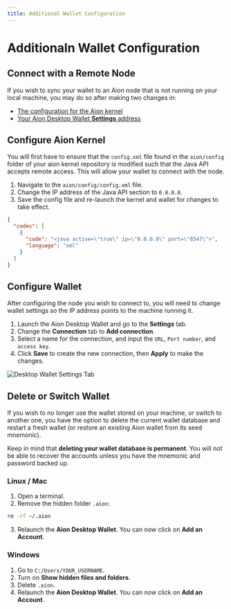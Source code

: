 ```yaml
---
title: Additional Wallet Configuration
---
```


# Additionaln Wallet Configuration

## Connect with a Remote Node

If you wish to sync your wallet to an Aion node that is not running on your local machine, you may do so after making two changes in:

- [The configuration for the Aion kernel](https://docs.aion.network/docs/configure)
- [Your Aion Desktop Wallet **Settings** address](https://docs.aion.network/docs/configure)

## Configure Aion Kernel

You will first have to ensure that the `config.xml` file found in the `aion/config` folder of your aion kernel repository is modified such that the Java API accepts remote access. This will allow your wallet to connect with the node.

1. Navigate to the `aion/config/config.xml` file.
2. Change the IP address of the Java API section to `0.0.0.0`.
3. Save the config file and re-launch the kernel and wallet for changes to take effect.

```json
{
  "codes": [
    {
      "code": "<java active=\"true\" ip=\"0.0.0.0\" port=\"8547\">",
      "language": "xml"
    }
  ]
}
```

## Configure Wallet

After configuring the node you wish to connect to, you will need to change wallet settings so the IP address points to the machine running it.

1. Launch the Aion Desktop Wallet and go to the **Settings** tab.
2. Change the **Connection** tab to **Add connection**.
3. Select a name for the connection, and input the `URL`, `Port number`, and `access key`.
4. Click **Save** to create the new connection, then **Apply** to make the changes.

![Desktop Wallet Settings Tab](https://files.readme.io/bc04828-2.PNG)

## Delete or Switch Wallet

If you wish to no longer use the wallet stored on your machine, or switch to another one, you have the option to delete the current wallet database and restart a fresh wallet (or restore an existing Aion wallet from its seed mnemonic).

Keep in mind that **deleting your wallet database is permanent**. You will not be able to recover the accounts unless you have the mnemonic and password backed up.

### Linux / Mac

1. Open a terminal.
2. Remove the hidden folder `.aion`:

```bash
rm -rf ~/.aion
```

3. Relaunch the **Aion Desktop Wallet**. You can now click on **Add an Account**.

### Windows

1. Go to `C:/Users/YOUR_USERNAME`.
2. Turn on **Show hidden files and folders**.
3. Delete `.aion`.
4. Relaunch the **Aion Desktop Wallet**. You can now click on **Add an Account**.